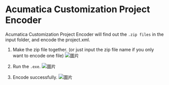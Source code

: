 # Acumatica Customization Project Encoder
 
Acumatica Customization Project Encoder will find out the `.zip files` in the input folder, and encode the project.xml.
1. Make the zip file together. (or just input the zip file name if you only want to encode one file)
![圖片](https://user-images.githubusercontent.com/78063794/116373467-f0b91700-a83f-11eb-8042-b374aec2136e.png)

2. Run the `.exe`.
![圖片](https://user-images.githubusercontent.com/78063794/116373684-28c05a00-a840-11eb-9235-0ab06d5efba8.png)

3. Encode successfully.
![圖片](https://user-images.githubusercontent.com/78063794/116373748-383fa300-a840-11eb-9c1b-f7124afa07c6.png)
